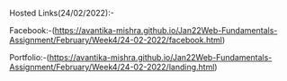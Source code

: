 Hosted Links(24/02/2022):-

Facebook:-(https://avantika-mishra.github.io/Jan22Web-Fundamentals-Assignment/February/Week4/24-02-2022/facebook.html)



Portfolio:-(https://avantika-mishra.github.io/Jan22Web-Fundamentals-Assignment/February/Week4/24-02-2022/landing.html)
